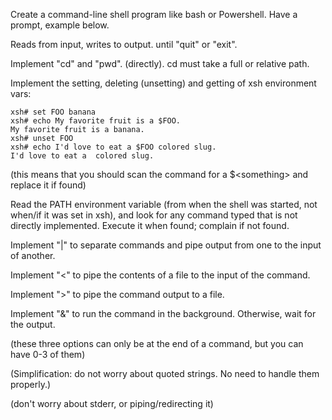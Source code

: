Create a command-line shell program like bash or Powershell. Have a prompt, example below.

Reads from input, writes to output. until "quit" or "exit".

Implement "cd" and "pwd". (directly). cd must take a full or relative path.

Implement the setting, deleting (unsetting) and getting of xsh environment vars:

```
xsh# set FOO banana
xsh# echo My favorite fruit is a $FOO.
My favorite fruit is a banana.
xsh# unset FOO
xsh# echo I'd love to eat a $FOO colored slug.
I'd love to eat a  colored slug.
```

(this means that you should scan the command for a $\<something> and replace it if found)

Read the PATH environment variable (from when the shell was started, not when/if it was set in xsh), and look for any command typed that is not directly implemented. Execute it when found; complain if not found.

Implement "|" to separate commands and pipe output from one to the input of another.

Implement "<" to pipe the contents of a file to the input of the command.

Implement ">" to pipe the command output to a file.

Implement "&" to run the command in the background. Otherwise, wait for the output.

(these three options can only be at the end of a command, but you can have 0-3 of them)

(Simplification: do not worry about quoted strings. No need to handle them properly.)

(don't worry about stderr, or piping/redirecting it)